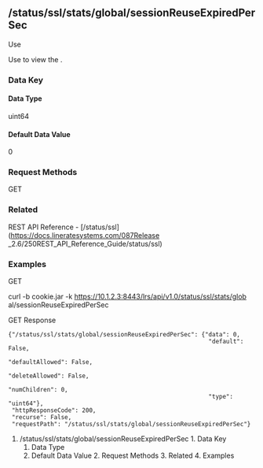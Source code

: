 ## /status/ssl/stats/global/sessionReuseExpiredPerSec

Use

Use to view the .

### Data Key

#### Data Type

uint64

#### Default Data Value

0

### Request Methods

GET

### Related

REST API Reference - [/status/ssl](https://docs.lineratesystems.com/087Release
_2.6/250REST_API_Reference_Guide/status/ssl)

### Examples

GET

curl -b cookie.jar -k https://10.1.2.3:8443/lrs/api/v1.0/status/ssl/stats/glob
al/sessionReuseExpiredPerSec

GET Response

    
    {"/status/ssl/stats/global/sessionReuseExpiredPerSec": {"data": 0,
                                                             "default": False,
                                                             "defaultAllowed": False,
                                                             "deleteAllowed": False,
                                                             "numChildren": 0,
                                                             "type": "uint64"},
     "httpResponseCode": 200,
     "recurse": False,
     "requestPath": "/status/ssl/stats/global/sessionReuseExpiredPerSec"}
    

  1. /status/ssl/stats/global/sessionReuseExpiredPerSec
    1. Data Key
      1. Data Type
      2. Default Data Value
    2. Request Methods
    3. Related
    4. Examples

